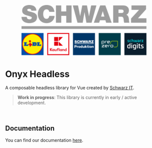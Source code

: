 <p>
  <a href="https://gruppe.schwarz">
  <div align="center">
    <img src="https://raw.githubusercontent.com/SchwarzIT/onyx/main/.github/schwarz-group.svg" width="400px" />
    </div>
  </a>
</p>

# Onyx Headless

A composable headless library for Vue created by [Schwarz IT](https://it.schwarz).

> **Work in progress**: This library is currently in early / active development.

<br />

## Documentation

You can find our documentation [here](https://onyx.schwarz/packages/headless.html).
